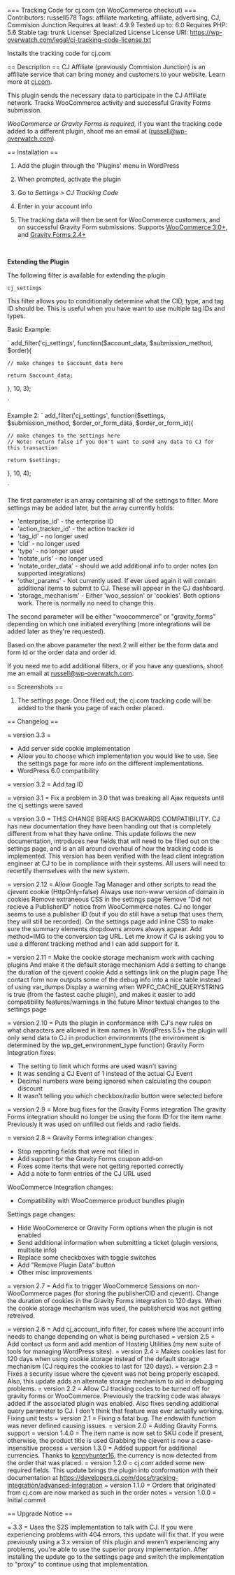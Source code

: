 === Tracking Code for cj.com (on WooCommerce checkout) ===
Contributors: russell578
Tags: affiliate marketing, affiliate, advertising, CJ, Commision Junction
Requires at least: 4.9.9
Tested up to: 6.0
Requires PHP: 5.6
Stable tag: trunk
License: Specialized License
License URI: https://wp-overwatch.com/legal/cj-tracking-code-license.txt

Installs the tracking code for cj.com

== Description ==
CJ Affiliate (previously Commision Junction) is an affiliate service that can bring money and customers to your website. Learn more at [cj.com](cj.com).

This plugin sends the necessary data to participate in the CJ Affiliate network. Tracks WooCommerce activity and successful Gravity Forms submission.

*WooCommerce or Gravity Forms is required,* if you want the tracking code added to a different plugin, shoot me an email at ([russell@wp-overwatch.com](mailto:russell@wp-overwatch.com)).

== Installation ==

1) Add the plugin through the 'Plugins' menu in WordPress

2) When prompted, activate the plugin

3) Go to *Settings > CJ Tracking Code*

4) Enter in your account info

5) The tracking data will then be sent for WooCommerce customers, and on successful Gravity Form submissions.
Supports [WooCommerce 3.0+](https://wordpress.org/plugins/woocommerce/#installation), and [Gravity Forms 2.4+](https://www.gravityforms.com/)

<br/>

**Extending the Plugin**

The following filter is available for extending the plugin

`cj_settings`

This filter allows you to conditionally determine what the CID, type, and tag ID should be. This is useful when you have want to use multiple tag IDs and types.

Basic Example:

`
add_filter('cj_settings', function($account_data, $submission_method, $order){

    // make changes to $account_data here

    return $account_data;
}, 10, 3);

`

Example 2:
`
add_filter('cj_settings', function($settings, $submission_method, $order_or_form_data, $order_or_form_id){

    // make changes to the settings here
    // Note: return false if you don't want to send any data to CJ for this transaction

    return $settings;
}, 10, 4);

`

The first parameter is an array containing all of the settings to filter.
More settings may be added later, but the array currently holds:

* 'enterprise_id' - the enterprise ID
* 'action_tracker_id' - the action tracker id
* 'tag_id' - no longer used
* 'cid' - no longer used
* 'type' - no longer used
* 'notate_urls' - no longer used
* 'notate_order_data' - should we add additional info to order notes (on supported integrations)
* 'other_params' - Not currently used. If ever used again it will contain additional items to submit to CJ. These will appear in the CJ dashboard.
* 'storage_mechanism' - Either 'woo_session' or 'cookies'. Both options work. There is normally no need to change this.
<!--* 'limit_gravity_forms' - When true enables the next setting
* 'enabled_gravity_forms' - when limit_gravity_forms is true, CJ will only be active for forms IDs in this array. Otherwise it is active on all payment forms.
* 'blank_field_handling' - can be set to either 'ignore_blank_fields', 'ignore_0_dollar_items', or 'report_all_fields' to determine if those type of fields should be reported to CJ. The default is to report all items.-->

The second parameter will be either "woocommerce" or "gravity_forms" depending on which one initiated everything (more integrations will be added later as they're requested).

Based on the above parameter the next 2 will either be the form data and form id or the order data and order id.


If you need me to add additional filters, or if you have any questions, shoot me an email at russell@wp-overwatch.com.

== Screenshots ==

1. The settings page. Once filled out, the cj.com tracking code will be added to the thank you page of each order placed.

== Changelog ==

= version 3.3 =
- Add server side cookie implementation
- Allow you to choose which implementation you would like to use. See the settings page for more info on the different implementations.
- WordPress 6.0 compatibility

= version 3.2 =
Add tag ID

= version 3.1 =
Fix a problem in 3.0 that was breaking all Ajax requests until the cj settings were saved

= version 3.0 =
THIS CHANGE BREAKS BACKWARDS COMPATIBILITY.
CJ has new documentation they have been handing out that is completely different from what they have online.
This update follows the new documentation, introduces new fields that will need to be filled out on the settings page, and is an all around overhaul of how the tracking code is implemented. This version has been verified with the lead client integration engineer at CJ to be in compliance with their systems. All users will need to recertify themselves with the new system.

= version 2.12 =
Allow Google Tag Manager and other scripts to read the cjevent cookie (HttpOnly=false)
Always use non-www version of domain in cookies
Remove extraneous CSS in the settings page
Remove "Did not recieve a PublisherID" notice from WooCommerce notes. CJ no longer seems to use a publisher ID (but if you do still have a setup that uses them, they will still be recorded).
On the settings page add inline CSS to make sure the summary elements dropdowns arrows always appear.
Add method=IMG to the conversion tag URL. Let me know if CJ is asking you to use a different tracking method and I can add support for it.

= version 2.11 =
Make the cookie storage mechanism work with caching plugins
And make it the default storage mechanism
Add a setting to change the duration of the cjevent cookie
Add a settings link on the plugin page
The contact form now outputs some of the debug info into a nice table instead of using var_dumps
Display a warning when WPFC_CACHE_QUERYSTRING is true (from the fastest cache plugin), and makes it easier to add compatibility features/warnings in the future
Minor textual changes to the settings page

= version 2.10 =
Puts the plugin in conformance with CJ's new rules on what characters are allowed in item names
In WordPress 5.5+ the plugin will only send data to CJ in production environments (the environment is determined by the wp_get_environment_type function)
Gravity Form Integration fixes:
 * The setting to limit which forms are used wasn't saving
 * It was sending a CJ Event of 1 instead of the actual CJ Event
 * Decimal numbers were being ignored when calculating the coupon discount
 * It wasn't telling you which checkbox/radio button were selected before

= version 2.9 =
More bug fixes for the Gravity Forms integration
The gravity Forms integration should no longer be using the form ID for the item name. Previously it was used on unfilled out fields and radio fields.

= version 2.8 =
Gravity Forms integration changes:
* Stop reporting fields that were not filled in
* Add support for the Gravity Forms coupon add-on
* Fixes some items that were not getting reported correctly
* Add a note to form entries of the CJ URL used

WooCommerce Integration changes:
* Compatibility with WooCommerce product bundles plugin

Settings page changes:
 * Hide WooCommerce or Gravity Form options when the plugin is not enabled
 * Send additional information when submitting a ticket (plugin versions, multisite info)
 * Replace some checkboxes with toggle switches
 * Add "Remove Plugin Data" button
 * Other misc improvements

= version 2.7 =
Add fix to trigger WooCommerce Sessions on non-WooCommerce pages (for storing the publisherCID and cjevent).
Change the duration of cookies in the Gravity Forms integration to 120 days.
When the cookie storage mechanism was used, the publishercid was not getting retreived.

= version 2.6 =
Add cj_account_info filter, for cases where the account info needs to change depending on what is being purchased
= version 2.5 =
Add contact us form and add mention of Hosting Utilities (my new suite of tools for managing WordPress sites).
= version 2.4 =
Makes cookies last for 120 days when using cookie storage instead of the default storage mechanism (CJ requires the cookies to last for 120 days).
= version 2.3 =
Fixes a security issue where the cjevent was not being properly escaped.
Also, this update adds an alternate storage mechanism to aid in debugging problems.
= version 2.2 =
Allow CJ tracking codes to be turned off for gravity forms or WooCommerce. Previously the tracking code was always added if the associated plugin was enabled.
Also fixes sending additional query parameter to CJ. I don't think that feature was ever actually working.
Fixing unit tests
= version 2.1 =
Fixing a fatal bug. The endswith function was never defined causing issues.
= version 2.0 =
Adding Gravity Forms support
= version 1.4.0 =
The item name is now set to SKU code if present, otherwise, the product title is used
Grabbing the cjevent is now a case-insensitive process
= version 1.3.0 =
Added support for additional currencies. Thanks to [kennyhunter16](https://wordpress.org/support/users/kennyhunter16/), the currency is now detected from the order that was placed.
= version 1.2.0 =
cj.com added some new required fields. This update brings the plugin into conformation with their documentation at https://developers.cj.com/docs/tracking-integration/advanced-integration
= version 1.1.0 =
Orders that originated from cj.com are now marked as such in the order notes
= version 1.0.0 =
Initial commit

== Upgrade Notice ==

= 3.3 =
Uses the S2S implementation to talk with CJ. If you were experiencing problems with 404 errors, this update will fix that. If you were previously using a 3.x version of this plugin and weren't experiencing any problems, you're able to use the superior proxy implementation. After installing the update go to the settings page and switch the implementation to "proxy" to continue using that implementation.
